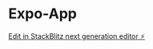 # Expo-App

[Edit in StackBlitz next generation editor ⚡️](https://stackblitz.com/~/github.com/Jagan-Lenka-70/Expo-App)